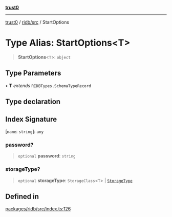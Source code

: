 [**trust0**](../../../README.md)

***

[trust0](../../../README.md) / [ridb/src](../README.md) / StartOptions

# Type Alias: StartOptions\<T\>

> **StartOptions**\<`T`\>: `object`

## Type Parameters

• **T** *extends* `RIDBTypes.SchemaTypeRecord`

## Type declaration

## Index Signature

 \[`name`: `string`\]: `any`

### password?

> `optional` **password**: `string`

### storageType?

> `optional` **storageType**: `StorageClass`\<`T`\> \| [`StorageType`](../enumerations/StorageType.md)

## Defined in

[packages/ridb/src/index.ts:126](https://github.com/elribonazo/RIDB/blob/3b101cf5ca2eabcd74a80186b7e82c33667e1840/packages/ridb/src/index.ts#L126)
